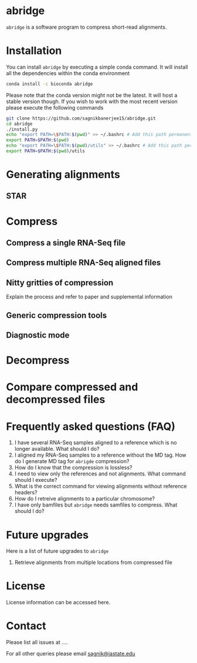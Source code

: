# abridge

`abridge` is a software program to compress short-read alignments. 



# Installation

You can install `abridge` by executing a simple conda command. It will install all the dependencies within the conda environment

```bash
conda install -c bioconda abridge
```

Please note that the conda version might not be the latest. It will host a stable version though. If you wish to work with the most recent version please execute the following commands

```bash
git clone https://github.com/sagnikbanerjee15/abridge.git
cd abridge
./install.py
echo "export PATH=\$PATH:$(pwd)" >> ~/.bashrc # Add this path permanently to the bashrc file
export PATH=$PATH:$(pwd)
echo "export PATH=\$PATH:$(pwd)/utils" >> ~/.bashrc # Add this path permanently to the bashrc file
export PATH=$PATH:$(pwd)/utils
```



# Generating alignments



## STAR


# Compress

## Compress a single RNA-Seq file



## Compress multiple RNA-Seq aligned files



## Nitty gritties of compression

Explain the process and refer to paper and supplemental information

## Generic compression tools



## Diagnostic mode



# Decompress





# Compare compressed and decompressed files



# Frequently asked questions (FAQ)

1. I have several RNA-Seq samples aligned to a reference which is no longer available. What should I do?
2. I aligned my RNA-Seq samples to a reference without the MD tag. How do I generate MD tag for `abrigde` compression?
3. How do I know that the compression is lossless?
4. I need to view only the references and not alignments. What command should I execute?
5. What is the correct command for viewing alignments without reference headers?
6. How do I retreive alignments to a particular chromosome?
7. I have only bamfiles but `abridge` needs samfiles to compress. What should I do?



# Future upgrades

Here is a list of future upgrades to `abridge`

1. Retrieve alignments from multiple locations from compressed file

# License

License information can be accessed here.

# Contact

Please list all issues at ....

For all other queries please email sagnik@iastate.edu